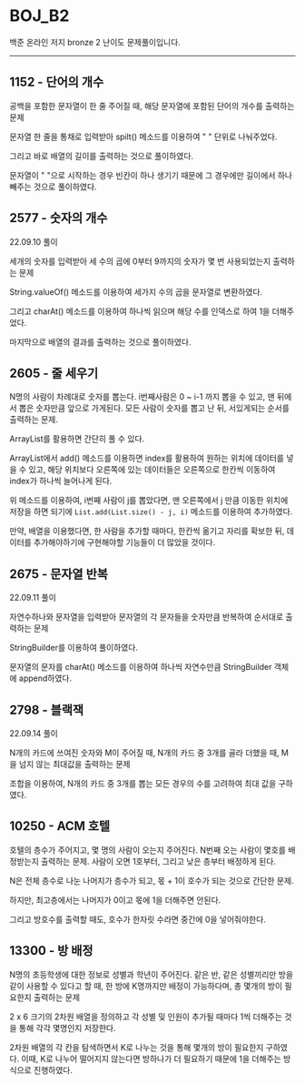 # BOJ_B2
백준 온라인 저지 bronze 2 난이도 문제풀이입니다.

---

## 1152 - 단어의 개수

공백을 포함한 문자열이 한 줄 주어질 때, 해당 문자열에 포함된 단어의 개수를 출력하는 문제

문자열 한 줄을 통채로 입력받아 spilt() 메소드를 이용하여 " " 단위로 나눠주었다. 

그리고 바로 배열의 길이를 출력하는 것으로 풀이하였다.

문자열이 " "으로 시작하는 경우 빈칸이 하나 생기기 때문에 그 경우에만 길이에서 하나 빼주는 것으로 풀이하였다.

## 2577 - 숫자의 개수

22.09.10 풀이

세개의 숫자를 입력받아 세 수의 곱에 0부터 9까지의 숫자가 몇 번 사용되었는지 출력하는 문제

String.valueOf() 메소드를 이용하여 세가지 수의 곱을 문자열로 변환하였다. 

그리고 charAt() 메소드를 이용하여 하나씩 읽으며 해당 수를 인덱스로 하여 1을 더해주었다.

마지막으로 배열의 결과를 출력하는 것으로 풀이하였다.

## 2605 - 줄 세우기

N명의 사람이 차례대로 숫자를 뽑는다. i번째사람은 0 ~ i-1 까지 뽑을 수 있고, 맨 뒤에서 뽑은 숫자만큼 앞으로 가게된다. 모든 사람이 숫자를 뽑고 난 뒤, 서있게되는 순서를 출력하는 문제.

ArrayList를 활용하면 간단히 풀 수 있다.

ArrayList에서 add() 메소드를 이용하면 index를 활용하여 원하는 위치에 데이터를 넣을 수 있고, 해당 위치보다 오른쪽에 있는 데이터들은 오른쪽으로 한칸씩 이동하여 index가 하나씩 늘어나게 된다.

위 메소드를 이용하여, i번째 사람이 j를 뽑았다면, 맨 오른쪽에서 j 만큼 이동한 위치에 저장을 하면 되기에 `List.add(List.size() - j, i)` 메소드를 이용하여 추가하였다.

만약, 배열을 이용했다면, 한 사람을 추가할 때마다, 한칸씩 옮기고 자리를 확보한 뒤, 데이터를 추가해야하기에 구현해야할 기능들이 더 많았을 것이다.

## 2675 - 문자열 반복

22.09.11 풀이

자연수하나와 문자열을 입력받아 문자열의 각 문자들을 숫자만큼 반복하여 순서대로 출력하는 문제

StringBuilder를 이용하여 풀이하였다.

문자열의 문자를 charAt() 메소드를 이용하여 하나씩 자연수만큼 StringBuilder 객체에 append하였다.

## 2798 - 블랙잭

22.09.14 풀이

N개의 카드에 쓰여진 숫자와 M이 주어질 때, N개의 카드 중 3개를 골라 더했을 때, M을 넘지 않는 최대값을 출력하는 문제

조합을 이용하여, N개의 카드 중 3개를 뽑는 모든 경우의 수를 고려하여 최대 값을 구하였다. 

## 10250 - ACM 호텔

호텔의 층수가 주어지고, 몇 명의 사람이 오는지 주어진다. N번째 오는 사람이 몇호를 배정받는지 출력하는 문제. 사람이 오면 1호부터, 그리고 낮은 층부터 배정하게 된다.

N은 전체 층수로 나눈 나머지가 층수가 되고, 몫 + 1이 호수가 되는 것으로 간단한 문제. 

하지만, 최고층에서는 나머지가 0이고 몫에 1을 더해주면 안된다.

그리고 방호수를 출력할 때도, 호수가 한자릿 수라면 중간에 0을 넣어줘야한다.

## 13300 - 방 배정

N명의 초등학생에 대한 정보로 성별과 학년이 주어진다. 같은 반, 같은 성별끼리만 방을 같이 사용할 수 있다고 할 때, 한 방에 K명까지만 배정이 가능하다며, 총 몇개의 방이 필요한지 출력하는 문제

2 x 6 크기의 2차원 배열을 정의하고 각 성별 및 인원이 추가될 때마다 1씩 더해주는 것을 통해 각각 몇명인지 저장한다.

2차원 배열의 각 칸을 탐색하면서 K로 나누는 것을 통해 몇개의 방이 필요한지 구하였다. 이때, K로 나누어 떨어지지 않는다면 방하나가 더 필요하기 때문에 1을 더해주는 방식으로 진행하였다.


